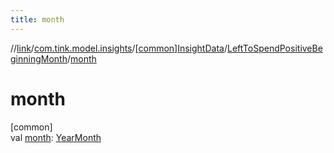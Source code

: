 ```yaml
---
title: month
---
```

//[link](../../../../index.html)/[com.tink.model.insights](../../index.html)/[[common]InsightData](../index.html)/[LeftToSpendPositiveBeginningMonth](index.html)/[month](month.html)



# month



[common]\
val [month](month.html): [YearMonth](../../../com.tink.model.time/[common]-year-month/index.html)




